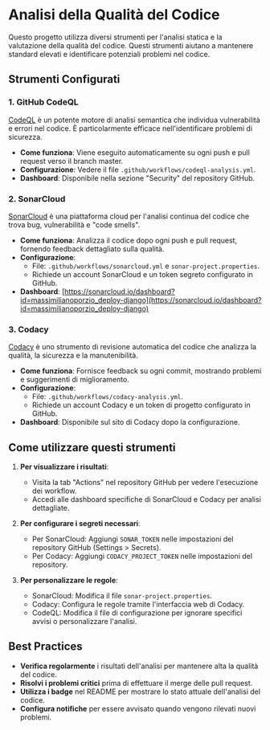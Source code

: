 # Analisi della Qualità del Codice

Questo progetto utilizza diversi strumenti per l'analisi statica e la valutazione della qualità del codice. Questi strumenti aiutano a mantenere standard elevati e identificare potenziali problemi nel codice.

## Strumenti Configurati

### 1. GitHub CodeQL

[CodeQL](https://codeql.github.com/) è un potente motore di analisi semantica che individua vulnerabilità e errori nel codice. È particolarmente efficace nell'identificare problemi di sicurezza.

- **Come funziona**: Viene eseguito automaticamente su ogni push e pull request verso il branch master.
- **Configurazione**: Vedere il file `.github/workflows/codeql-analysis.yml`.
- **Dashboard**: Disponibile nella sezione "Security" del repository GitHub.

### 2. SonarCloud

[SonarCloud](https://sonarcloud.io/) è una piattaforma cloud per l'analisi continua del codice che trova bug, vulnerabilità e "code smells".

- **Come funziona**: Analizza il codice dopo ogni push e pull request, fornendo feedback dettagliato sulla qualità.
- **Configurazione**:
  - File: `.github/workflows/sonarcloud.yml` e `sonar-project.properties`.
  - Richiede un account SonarCloud e un token segreto configurato in GitHub.
- **Dashboard**: [https://sonarcloud.io/dashboard?id=massimilianoporzio_deploy-django](https://sonarcloud.io/dashboard?id=massimilianoporzio_deploy-django)

### 3. Codacy

[Codacy](https://www.codacy.com/) è uno strumento di revisione automatica del codice che analizza la qualità, la sicurezza e la manutenibilità.

- **Come funziona**: Fornisce feedback su ogni commit, mostrando problemi e suggerimenti di miglioramento.
- **Configurazione**:
  - File: `.github/workflows/codacy-analysis.yml`.
  - Richiede un account Codacy e un token di progetto configurato in GitHub.
- **Dashboard**: Disponibile sul sito di Codacy dopo la configurazione.

## Come utilizzare questi strumenti

1. **Per visualizzare i risultati**:

   - Visita la tab "Actions" nel repository GitHub per vedere l'esecuzione dei workflow.
   - Accedi alle dashboard specifiche di SonarCloud e Codacy per analisi dettagliate.

2. **Per configurare i segreti necessari**:

   - Per SonarCloud: Aggiungi `SONAR_TOKEN` nelle impostazioni del repository GitHub (Settings > Secrets).
   - Per Codacy: Aggiungi `CODACY_PROJECT_TOKEN` nelle impostazioni del repository.

3. **Per personalizzare le regole**:
   - SonarCloud: Modifica il file `sonar-project.properties`.
   - Codacy: Configura le regole tramite l'interfaccia web di Codacy.
   - CodeQL: Modifica il file di configurazione per ignorare specifici avvisi o personalizzare l'analisi.

## Best Practices

- **Verifica regolarmente** i risultati dell'analisi per mantenere alta la qualità del codice.
- **Risolvi i problemi critici** prima di effettuare il merge delle pull request.
- **Utilizza i badge** nel README per mostrare lo stato attuale dell'analisi del codice.
- **Configura notifiche** per essere avvisato quando vengono rilevati nuovi problemi.
